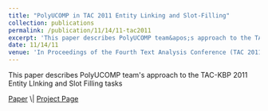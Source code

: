 ```yaml
---
title: "PolyUCOMP in TAC 2011 Entity Linking and Slot-Filling"
collection: publications
permalink: /publication/11/14/11-tac2011
excerpt: 'This paper describes PolyUCOMP team&apos;s approach to the TAC-KBP 2011 Entity LInking and Slot Filling tasks'
date: 11/14/11
venue: 'In Proceedings of the Fourth Text Analysis Conference (TAC 2011).'
---
```

This paper describes PolyUCOMP team&apos;s approach to the TAC-KBP 2011 Entity LInking and Slot Filling tasks

[Paper](https://hunterhector.github.io/files/papers/Jian_et_al._-_2011_-_Proceedings_of_the_Fourth_Text_Analysis_Conference_(TAC_2011).pdf) \| [Project Page](#)
